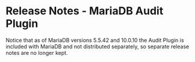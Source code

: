 # Release Notes - MariaDB Audit Plugin

Notice that as of MariaDB versions 5.5.42 and 10.0.10 the Audit Plugin is included with MariaDB and not distributed separately, so separate release notes are no longer kept.
